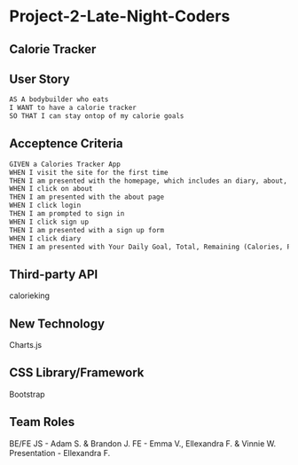 # Project-2-Late-Night-Coders

## Calorie Tracker

## User Story

```md
AS A bodybuilder who eats
I WANT to have a calorie tracker
SO THAT I can stay ontop of my calorie goals
```

## Acceptence Criteria

```md
GIVEN a Calories Tracker App
WHEN I visit the site for the first time
THEN I am presented with the homepage, which includes an diary, about, login, and sign up option
WHEN I click on about
THEN I am presented with the about page
WHEN I click login
THEN I am prompted to sign in
WHEN I click sign up
THEN I am presented with a sign up form
WHEN I click diary
THEN I am presented with Your Daily Goal, Total, Remaining (Calories, Protein, Carbs, Fat, Sugar, Sodium) and an option to add food
```

## Third-party API

calorieking

## New Technology

Charts.js

## CSS Library/Framework

Bootstrap

## Team Roles

BE/FE JS - Adam S. & Brandon J.
FE - Emma V., Ellexandra F. & Vinnie W.
Presentation - Ellexandra F.

